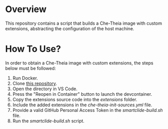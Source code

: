 # Overview

This repository contains a script that builds a Che-Theia image with custom extensions, abstracting the configuration
of the host machine.

# How To Use?

In order to obtain a Che-Theia image with custom extensions, the steps below must be followed:

1. Run Docker.
2. Clone [this repository](https://github.com/unparallel-innovation/smartclide-che-theia-builder).
3. Open the directory in VS Code.
4. Press the "Reopen in Container" button to launch the devcontainer.
5. Copy the extensions source code into the _extensions_ folder.
6. Include the added extensions in the _che-theia-init-sources.yml_ file.
7. Provide a valid GitHub Personal Access Token in the _smartclide-build.sh_ file.
8. Run the _smartclide-build.sh_ script.
